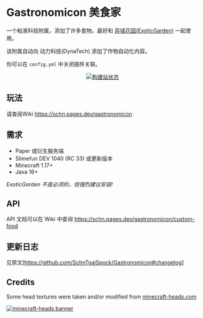 # Gastronomicon 美食家

一个粘液科技附属，添加了许多食物。最好和 [异域花园(ExoticGarden)](https://github.com/TheBusyBiscuit/ExoticGarden) 一起使用。

该附属自动向 动力科技(DynaTech) 添加了作物自动化内容。

你可以在 `config.yml` 中关闭插件关联。

<p align="center">
  <a href="https://builds.guizhanss.net/SlimefunGuguProject/Gastronomicon/master/">
    <img src="https://builds.guizhanss.net/f/SlimefunGuguProject/Gastronomicon/master/badge.svg" alt="构建站状态"/>
  </a>
</p>

## 玩法

请查阅Wiki <https://schn.pages.dev/gastronomicon>

## 需求

- Paper 或衍生服务端
- Slimefun DEV 1040 (RC 33) 或更新版本
- Minecraft 1.17+
- Java 16+

*ExoticGarden 不是必须的，但强烈建议安装!*

## API

API 文档可以在 Wiki 中查询 <https://schn.pages.dev/gastronomicon/custom-food>

## 更新日志

见原文[https://github.com/SchnTgaiSpock/Gastronomicon#changelog]

## Credits

Some head textures were taken and/or modified from [minecraft-heads.com](https://minecraft-heads.com/)

[![minecraft-heads banner](https://minecraft-heads.com/images/banners/minecraft-heads_fullbanner_468x60.png)](https://minecraft-heads.com/)

